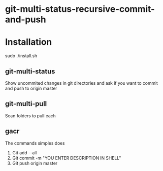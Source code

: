 git-multi-status-recursive-commit-and-push
==========

# Installation

sudo ./install.sh

## git-multi-status
Show uncommited changes in git directories and ask if you want to commit and push to origin master

## git-multi-pull
Scan folders to pull each

## gacr
The commands simples does
1. Git add --all
2. Git commit -m "YOU ENTER DESCRIPTION IN SHELL"
3. Git push origin master